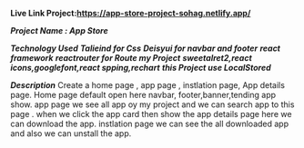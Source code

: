 **Live Link Project:https://app-store-project-sohag.netlify.app/**

*****Project Name : App Store*****


*****Technology Used****
**Talieind for Css**
**Deisyui for navbar and footer**
**react framework**
**reactrouter for Route my Project***
***sweetalret2,react icons,googlefont,react spping,rechart***
***this Project use LocalStored***

***Description***
Create a home page , app page , instlation page, App details page.
Home page default open here navbar, footer,banner,tending app show.
app page we see all app oy my project and we can search app to this page .
when we click the app card then show the app details page here we can download the app.
instlation page we can see the all downloaded app and also we can unstall the app.

